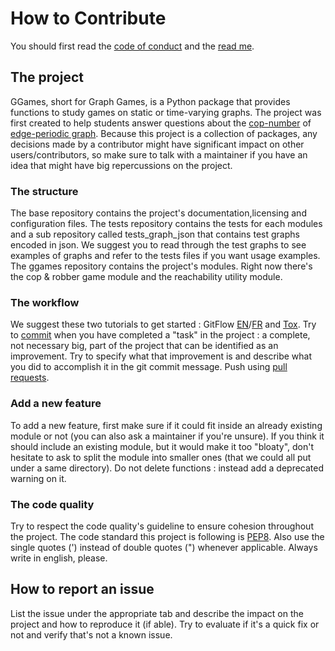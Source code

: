 # How to Contribute
<!-- TODO: What to read first README, ... -->
You should first read the [code of conduct](https://github.com/gfl-math-stat-info/ggames/edit/main/README.md) and the [read me](https://github.com/gfl-math-stat-info/ggames/edit/main/README.md).

## The project
<!-- TODO: A brief description of the project. Refer to README for mor info. -->
<!-- TODO: Explain that the decision a contributor takes impact on others.
If the decision is too big, speak with a maintainer. -->
GGames, short for Graph Games, is a Python package that provides functions to 
study games on static or time-varying graphs. The project was first created to 
help students answer questions about the [cop-number](#cops-and-robbers-game)
of [edge-periodic graph](#time-varying-graphs).
Because this project is a collection of packages, any decisions made by a contributor might have significant impact on other users/contributors, so make sure to talk with a maintainer if you have an idea that might have big repercussions on the project.

### The structure
<!-- TODO: Speak about the different files and directories our
repository is composed -->
The base repository contains the project's documentation,licensing and configuration files. 
The tests repository contains the tests for each modules and a sub repository called tests_graph_json that contains test graphs encoded in json. We suggest you to read through the test graphs to see examples of graphs and refer to the tests files if you want usage examples.
The ggames repository contains the project's modules. Right now there's the cop & robber game module and the reachability utility module.

### The workflow
<!-- TODO: Speak about GitFlow, briefly how it works, (Refer to a good tutorial
about GitFlow in English and French) and Tox (refer to tox installation page).
GitHub Actions will be also added very soon. I keep you in touch about that. -->
<!-- TODO: How to commit, not to often, not to rarely. Nice messages in commits.
Don't be scared to use --amend. Push with Pull requests. -->
We suggest these two tutorials to get started : GitFlow [EN](https://www.atlassian.com/git/tutorials/comparing-workflows/gitflow-workflow)/[FR](https://www.atlassian.com/fr/git/tutorials/comparing-workflows/gitflow-workflow) and [Tox](https://tox.readthedocs.io/en/latest/).
Try to [commit](https://www.atlassian.com/git/tutorials/saving-changes/git-commit) when you have completed a "task" in the project : a complete, not necessary big, part of the project that can be identified as an improvement. Try to specify what that improvement is and describe what you did to accomplish it in the git commit message. Push using [pull requests](https://github.com/gfl-math-stat-info/ggames/pulls).

### Add a new feature
<!-- TODO: Explain: Coverage 100% by the new tests. If new module,
make sure it cannot be put inside another one. If one becomes too
big, speak with others to split the module into smaller ones.
NEVER delete function, but rather add deprecated warning -->
To add a new feature, first make sure if it could fit inside an already existing module or not (you can also ask a maintainer if you're unsure). If you think it should include an existing module, but it would make it too "bloaty", don't hesitate to ask to split the module into smaller ones (that we could all put under a same directory).
Do not delete functions : instead add a deprecated warning on it.

### The code quality
<!-- TODO: PEP8, list the conventions already used here and the
importance to respect them. Use English everywhere since people speak different
languages. -->
Try to respect the code quality's guideline to ensure cohesion throughout the project.
The code standard this project is following is [PEP8](https://www.python.org/dev/peps/pep-0008/). Also use the single quotes (') instead of double quotes (") whenever applicable. Always write in english, please.

## How to report an issue
<!-- TODO: Describe how report issue. Explain that it's quick to do
and how it's important. Always check if it's a known issue. -->
List the issue under the appropriate tab and describe the impact on the project and how to reproduce it (if able). Try to evaluate if it's a quick fix or not and verify that's not a known issue.
